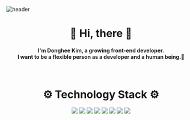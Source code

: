 ![header](https://capsule-render.vercel.app/api?type=waving&color=a3dbec&height=300&section=header&text={%20dev%20:%20Donghee%20}&fontSize=90&fontColor=242626)
<h1 align="center" style="border-bottom:none"> 👋 Hi, there 👋 </h1>
<h4 align="center">
I'm Donghee Kim, a growing front-end developer.<br>
I want to be a flexible person as a developer and a human being.🌊
</h4>
<br />
<h1 align="center" style="border-bottom:none"> ⚙ Technology Stack ⚙ </h1>

<p align="center">
<img src="https://img.shields.io/badge/HTML5-red?style=flat-square&logo=HTML5&logoColor=white" style="inline-block"/>
<img src="https://img.shields.io/badge/CSS3-blue?style=flat-square&logo=CSS3&logoColor=white" style="inline-block"/>
<img src="https://img.shields.io/badge/JAVASCRIPT-yellow?style=flat-square&logo=Javascript&logoColor=white" style="inline-block"/>
<img src="https://img.shields.io/badge/REACT-blue?style=flat-square&logo=React&logoColor=white"/>
<img src="https://img.shields.io/badge/Sass-pink?style=flat-square&logo=Sass&logoColor=white"/>
<img src="https://img.shields.io/badge/styled--components-pink?style=flat-square&logo=styled-components&logoColor=white"/>
<img src="https://img.shields.io/badge/Git-black?style=flat-square&logo=Git&logoColor=white"/> 
<img src="https://img.shields.io/badge/AWS-orange?style=flat-square&logo=Amazon AWS&logoColor=white"/> 
</p>
<br />


